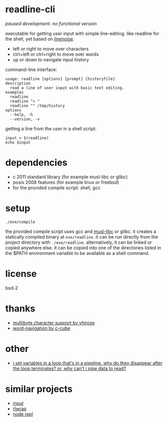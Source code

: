 # readline-cli

*paused development. no functional version*

executable for getting user input with simple line-editing.
like readline for the shell, yet based on [linenoise](https://github.com/antirez/linenoise).

* left or right to move over characters
* ctrl+left or ctrl+right to move over words
* up or down to navigate input history

command-line interface:
~~~
usage: readline [options] [prompt] [historyfile]
description
  read a line of user input with basic text editing.
examples
  readline
  readline "> "
  readline "" /tmp/history
options
  --help, -h
  --version, -v
~~~

getting a line from the user in a shell script:
~~~
input = $(readline)
echo $input
~~~

# dependencies
* c 2011 standard library (for example musl-libc or glibc)
* posix 2008 features (for example linux or freebsd)
* for the provided compile script: shell, gcc

# setup
~~~
./exe/compile
~~~

the provided compile script uses gcc and [musl-libc](https://musl.libc.org/) or glibc. it creates a statically compiled binary at ``exe/readline``.
it can be run directly from the project directory with ``./exe/readline``. alternatively, it can be linked or copied anywhere else. it can be copied into one of the directories listed in the $PATH environment variable to be available as a shell command.

# license
bsd-2

# thanks
* [multibyte character support by yhirose](https://github.com/yhirose/linenoise)
* [word-navigation by c-cube](https://github.com/ocaml-community/ocaml-linenoise)

# other
* [i set variables in a loop that's in a pipeline. why do they disappear after the loop terminates? or, why can't i pipe data to read?](https://mywiki.wooledge.org/BashFAQ/024)

# similar projects
* [input](https://github.com/nmeum/input)
* [rlwrap](https://github.com/hanslub42/rlwrap)
* [node repl](https://nodejs.org/api/repl.html)